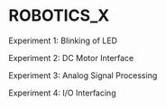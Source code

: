 # ROBOTICS_X

Experiment 1: Blinking of LED

Experiment 2: DC Motor Interface

Experiment 3: Analog Signal Processing

Experiment 4: I/O Interfacing

